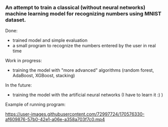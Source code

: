 ### An attempt to train a classical (without neural networks) machine learning model for recognizing numbers using MNIST dataset.

Done:  
- trained model and simple evaluation  
- a small program to recognize the numbers entered by the user in real time  
  
Work in progress:
- training the model with "more advanced" algorithms (random forest, AdaBoost, XGBoost, stacking)

In the future:  
- training the model with the artificial neural networks (I have to learn it :) )  



Example of running program:



https://user-images.githubusercontent.com/72997724/170576330-af609876-57b0-42e1-a06e-a358a703f7c0.mp4

